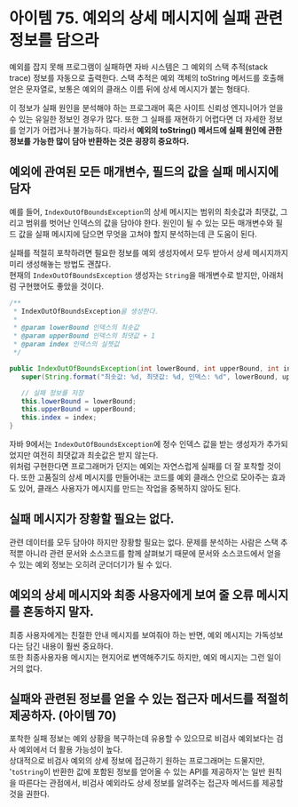# 아이템 75. 예외의 상세 메시지에 실패 관련 정보를 담으라

예외를 잡지 못해 프로그램이 실패하면 자바 시스템은 그 예외의 스택 추적(stack trace) 정보를 자동으로 출력한다. 
스택 추적은 예외 객체의 toString 메서드를 호출해 얻은 문자열로, 보통은 예외의 클래스 이름 뒤에 상세 메시지가 붙는 형태다.  
  
이 정보가 실패 원인을 분석해야 하는 프로그래머 혹은 사이트 신뢰성 엔지니어가 얻을 수 있는 유일한 정보인 경우가 많다. 
또한 그 실패를 재현하기 어렵다면 더 자세한 정보를 얻기가 어렵거나 불가능하다.
따라서 **예외의 toString() 메서드에 실패 원인에 관한 정보를 가능한 많이 담아 반환하는 것은 굉장히 중요하다.**

## 예외에 관여된 모든 매개변수, 필드의 값을 실패 메시지에 담자
예를 들어, `IndexOutOfBoundsException`의 상세 메시지는 범위의 최솟값과 최댓값, 그리고 범위를 벗어난 인덱스의 값을 담아야 한다. 
원인이 될 수 있는 모든 매개변수와 필드 값을 실패 메시지에 담으면 무엇을 고쳐야 할지 분석하는데 큰 도움이 된다.  

실패를 적절히 포착하려면 필요한 정보를 예외 생성자에서 모두 받아서 상세 메시지까지 미리 생성해놓는 방법도 괜찮다.  
현재의 `IndexOutOfBoundsException` 생성자는 `String`을 매개변수로 받지만, 아래처럼 구현했어도 좋았을 것이다.

```Java
/**
 * IndexOutOfBoundsException을 생성한다.
 *
 * @param lowerBound 인덱스의 최솟값
 * @param upperBound 인덱스의 최댓값 + 1
 * @param index 인덱스의 실젯값
 */

public IndexOutOfBoundsException(int lowerBound, int upperBound, int index) {
   super(String.format("최솟값: %d, 최댓값: %d, 인덱스: %d", lowerBound, upperBound, index));

   // 실패 정보를 저장
   this.lowerBound = lowerBound;
   this.upperBound = upperBound;
   this.index = index;
}
```
자바 9에서는 `IndexOutOfBoundsException`에 정수 인덱스 값을 받는 생성자가 추가되었지만 여전히 최댓값과 최솟값은 받지 않는다.   
위처럼 구현한다면 프로그래머가 던지는 예외는 자연스럽게 실패를 더 잘 포착할 것이다.
또한 고품질의 상세 메시지를 만들어내는 코드를 예외 클래스 안으로 모아주는 효과도 있어, 클래스 사용자가 메시지를 만드는 작업을 중복하지 않아도 된다.  

## 실패 메시지가 장황할 필요는 없다.
관련 데이터를 모두 담아야 하지만 장황할 필요는 없다. 
문제를 분석하는 사람은 스택 추적뿐 아니라 관련 문서와 소스코드를 함께 살펴보기 때문에 문서와 소스코드에서 얻을 수 있는 예외 정보는 오히려 군더더기가 될 수 있다.

## 예외의 상세 메시지와 최종 사용자에게 보여 줄 오류 메시지를 혼동하지 말자.
최종 사용자에게는 친절한 안내 메시지를 보여줘야 하는 반면, 예외 메시지는 가독성보다는 담긴 내용이 훨씬 중요하다.  
또한 최종사용자용 메시지는 현지어로 변역해주기도 하지만, 예외 메시지는 그런 일이 거의 없다.

## 실패와 관련된 정보를 얻을 수 있는 접근자 메서드를 적절히 제공하자. (아이템 70)
포착한 실패 정보는 예외 상황을 복구하는데 유용할 수 있으므로 비검사 예외보다는 검사 예외에서 더 활용 가능성이 높다.  
상대적으로 비검사 예외의 상세 정보에 접근하기 원하는 프로그래머는 드물지만, '`toString`이 반환한 값에 포함된 정보를 얻어올 수 있는 API를 제공하자'는 일반 원칙을 따른다는 관점에서, 비검사 예외라도 상세 정보를 알려주는 접근자 메서드를 제공할 것을 권한다.
